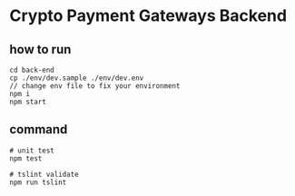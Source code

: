 # Crypto Payment Gateways Backend

## how to run
```
cd back-end
cp ./env/dev.sample ./env/dev.env
// change env file to fix your environment
npm i
npm start
```
## command
```
# unit test
npm test

# tslint validate
npm run tslint
```
